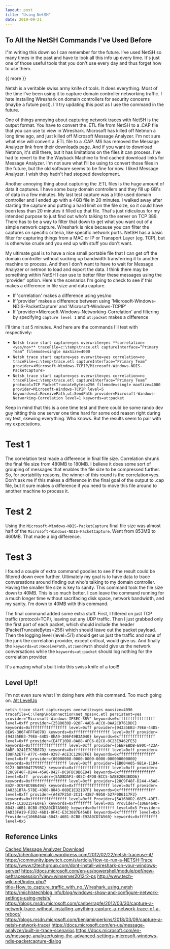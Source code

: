```yaml
---
layout: post
title: "Using NetSH"
date: 2019-09-21
---
```


## To All the NetSH Commands I've Used Before

I"m writing this down so I can remember for the future.  I've used NetSH so many times in the past and have to look all this info up every time.  It's just one of those useful tools that you don't use every day and thus forget how to use them.  

{{ more }}

Netsh is a veritable swiss army knife of tools.  It does everything.  Most of the time I've been using it to capture domain controller networking traffic.  I hate installing Wireshark on domain controllers for security concerns (maybe a future post).  I'll try updating this post as I use the command in the future.


One of things annoying about capturing network traces with NetSH is the output format.  You have to convert the .ETL file from NetSH to a .CAP file that you can use to view in Wireshark.  Microsoft has killed off Netmon a long time ago, and just killed off Microsoft Message Analyzer.  I'm not sure what else will convert a .ETL file to a .CAP.  MS has removed the Message Analyzer link from their downloads page.  And if you want to download Netmon, it's still there, but it has limitations on the files it can process.  I've had to revert to the the Wayback Machine to find cached download links for Message Analyzer.  I'm not sure what I'll be using to convert those files in the future, but the old software seems to be fine for now.  I liked Message Analyzer.  I wish they hadn't had stopped development.

Another annoying thing about capturing the .ETL files is the huge amount of data it captures.  I have some busy domain controllers and they fill up GB's of data in a few minutes.  My last test capture was a little used domain controller and I ended up with a 4GB file in 20 minutes.  I walked away after starting the capture and putting a hard limit on the file size, so it could have been less than 20 minutes it filled up that file.  That's just ridiculous for my intended purpose to just find out who's talking to the server on TCP 389.  There has to be a way to filter that down to get what you want out of a simple network capture.  Wireshark is nice because you can filter the captures on specific criteria, like specific network ports.  NetSH has a basic filter for capturing things from a MAC or IP or Transport Layer (eg. TCP), but is otherwise crude and you end up with stuff you don't want.

My ultimate goal is to have a nice small portable file that I can get off the domain controller without sucking up bandwidth transferring it to another machine to process.  And then I don't want to have to wait for Message Analyzer or netmon to load and export the data.  I think there may be something within NetSH I can use to better filter these messages using the 'provider' option.  Here's the scenarios I'm going to check to see if this makes a difference in file size and data capture.

* If 'correlation' makes a difference using yes/no
* If 'provider' makes a difference between using 'Microsoft-Windows-NDIS-PacketCapture' and 'Microsoft-Windows-TCPIP'
* If 'provider=Microsoft-Windows-Networking-Correlation' and filtering by specifying ```capture level 1``` and ```ut:packet``` makes a difference

I'll time it at 5 minutes.  And here are the commands I'll test with respectively:

* ```Netsh trace start capture=yes overwrite=yes **correlation=<yes/no>** traceFile=c:\temp\trace.etl captureInterface=”Primary Team” filemode=single maxSize=4000```
* ```Netsh trace start capture=yes overwrite=yes correlation=no traceFile=c:\temp\trace.etl captureInterface=”Primary Team” provider=<Microsoft-Windows-TCPIP/Microsoft-Windows-NDIS-PacketCapture> ```
* ```Netsh trace start capture=yes overwrite=yes correlation=no traceFile=c:\temp\trace.etl captureInterface=”Primary Team” protocol=TCP PacketTruncateBytes=256 filemode=single maxSize=4000 provider=Microsoft-Windows-TCPIP level=5 keywords=ut:ReceivePath,ut:SendPath provider=Microsoft-Windows-Networking-Correlation level=1 keywords=ut:packet ```

Keep in mind that this is a one time test and there could be some rando dev guy hitting this one server one time hard for some odd reason right during my test, skewing everything.  Who knows.  But the results seem to pair with my expectations.

# Test 1
The correlation test made a difference in final file size.  Correlation shrunk the final file size from 480MB to 180MB.  I believe it does some sort of grouping of messages that enables the file size to be compressed further.  So, for portability reasons, the winner of this round is the correlation=yes.  Don't ask me if this makes a difference in the final goal of the output to .cap file, but it sure makes a difference if you need to move this file around to another machine to process it.

# Test 2
Using the ```Microsoft-Windows-NDIS-PacketCapture``` final file size was almost half of the ```Microsoft-Windows-NDIS-PacketCapture```.  Went from 853MB to 460MB.  That made a big difference.  

# Test 3
I found a couple of extra command goodies to see if the result could be filtered down even further.  Ultimately my goal is to have data to trace conversations around finding out who's talking to my domain controller.  Having the smaller file size is key to sanity.  This command took the file size down to 40MB.  This is so much better.  I can leave the command running for a much longer time without sacrifacing disk space, network bandwidth, and my sanity.  I'm down to 40MB with this command.

The final command added some extra stuff.  First, I filtered on just TCP traffic (protocol=TCP), leaving out any UDP traffic.  Then I just grabbed only the first part of each packet, which should include the header (PacketTruncateBytes=256) which should leave out the packet payload.  Then the logging level (level=5/1) should get us just the traffic and none of the junk the correlation provider, except critical, would give us.  And finally the ```keywords=ut:ReceivePath,ut:SendPath``` should give us the network conversations while the ```keywords=ut:packet``` should log nothing for the correlation provider.

It's amazing what's built into this swiss knife of a tool!!

## Level Up!!

I'm not even sure what I'm doing here with this command.  Too much going on.
[Alt LevelUp](https://raw.githubusercontent.com/soccershoe/JustAnotherAdmin/master/images/nextlevel.gif)

```
netsh trace start capture=yes overwrite=yes maxsize=4096 tracefile=C:\Temp\NoConnection\net_mpssvc.etl persistent=yes provider="Microsoft-Windows-IPSEC-SRV" keywords=0xffffffffffffffff level=0xff provider={2588030D-920F-4AD6-ACC0-8AA2CD761DDC} keywords=0xffffffffffffffff level=0xff provider={94335EB3-79EA-44D5-8EA9-306F4FFFA070} keywords=0xffffffffffffffff level=0xff provider={94335EB3-79EA-44D5-8EA9-306F49B3A040} keywords=0xffffffffffffffff level=0xff provider={E4FF10D8-8A88-4FC6-82C8-8C23E9462FE5} keywords=0xffffffffffffffff level=0xff provider={5EEFEBDB-E90C-423A-8ABF-0241E7C5B87D} keywords=0xffffffffffffffff level=0xff provider={D8FA2E77-A77C-4494-9297-ACE3C12907F6} keywords=0xffffffffffffffff level=0xff provider={00000000-0000-0000-0000-000000000000} keywords=0xffffffffffffffff level=0xff provider={EB004A05-9B1A-11D4-9123-0050047759BC} keywords=0xffffffffffffffff level=0xff provider={28C9F48F-D244-45A8-842F-DC9FBC9B6E94} keywords=0xffffffffffffffff level=0xff  provider={5AD8DAF3-405C-4FD8-BCC5-5ABE20B3EDD6} keywords=0xffffffffffffffff level=0xff provider={28C9F48F-D244-45A8-842F-DC9FBC9B6494} keywords=0xffffffffffffffff level=0xff provider={A8351B7A-57BE-4388-8843-08DE1E321B7F} keywords=0xffffffffffffffff level=0xff provider={A487F25A-2C11-43B7-9050-527F0D6117F2} keywords=0xffffffffffffffff level=0xff Provider={5A1600D2-68E5-4DE7-BCF4-1C2D215FE0FE} keywords=0xffffffff level=0x5 Provider={106B464D-8043-46B1-8CB8-E92A0CD7A560} keywords=0xffffffff level=0x5 Provider={AD33FA19-F2D2-46D1-8F4C-E3C3087E45AD} keywords=0xffffffff level=0x5 Provider={106B464A-8043-46B1-8CB8-E92A0CD7A560} keywords=0xffffffff level=0x5
```


## Reference Links
[Cached Message Analyzer Download](https://web.archive.org/web/20191106164517/http://www.microsoft.com/en-us/download/details.aspx?id=44226)
<https://chentiangemalc.wordpress.com/2012/02/22/netsh-traceuse-it/>
<https://community.ipswitch.com/s/article/How-to-run-a-NETSH-Trace>
<https://www.t2techgroup.com/dont-install-wireshark-on-your-windows-server/>
<https://docs.microsoft.com/en-us/powershell/module/pef/new-peftracesession?view=winserver2012r2-ps>
<http://www.tech-wiki.net/index.php?title=How_to_capture_traffic_with_no_Wireshark_using_netsh>
<https://michlstechblog.info/blog/windows-show-and-configure-network-settings-using-netsh/>
<https://blogs.msdn.microsoft.com/canberrapfe/2012/03/30/capture-a-network-trace-without-installing-anything-capture-a-network-trace-of-a-reboot/>
<https://blogs.msdn.microsoft.com/benjaminperkins/2018/03/09/capture-a-netsh-network-trace/>
<https://docs.microsoft.com/en-us/message-analyzer/built-in-trace-scenarios>
<https://docs.microsoft.com/en-us/message-analyzer/using-the-advanced-settings-microsoft-windows-ndis-packetcapture-dialog>

